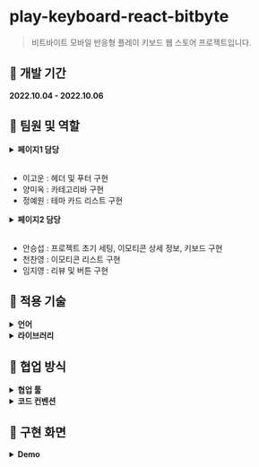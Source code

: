 # play-keyboard-react-bitbyte

> 비트바이트 모바일 반응형 플레이 키보드 웹 스토어 프로젝트입니다.

## 🚀 개발 기간

**2022.10.04 - 2022.10.06**

## 🚀 팀원 및 역할

<details>
<summary><b>페이지1 담당</b></summary>
<div markdown="1">
<br>

![](docs/role1.png)

</div>
</details>
<br>

- 이고운 : 헤더 및 푸터 구현
- 양미옥 : 카테고리바 구현
- 정예원 : 테마 카드 리스트 구현

<details>
<summary><b>페이지2 담당</b></summary>
<div markdown="1">
<br>

![](docs/role2.png)

</div>
</details>
<br>

- 안승섭 : 프로젝트 초기 세팅, 이모티콘 상세 정보, 키보드 구현
- 천찬영 : 이모티콘 리스트 구현
- 임지영 : 리뷰 및 버튼 구현

## 🚀 적용 기술

<details>
<summary><b>언어</b></summary>
<div markdown="1">
<br>

- Javascript
- React js

</div>
</details>

<details>
<summary><b>라이브러리</b></summary>
<div markdown="1">
<br>

- sass
- styled-components
- styled-reset
- react-icons
- react-router-dom
- react-modal-sheet
- framer-motion
- react-simple-keyboard
- mole-virtual-keyboard

</div>
</details>

## 🚀 협업 방식

<details>
<summary><b>협업 툴</b></summary>
<div markdown="1">
<br>

- zep
- slack
- [notion](https://wecode.notion.site/4-625b7c21d7b949e98c49ee947c470266)

</div>
</details>

<details>
<summary><b>코드 컨벤션</b></summary>
<div markdown="1">
<br>

1. 버전: Node.js 16.16.0
2. Styled-Components, SCSS 혼합해서 사용
3. 클래스명은 언더바 형식으로 통일
4. fetch를 이용한 API 통신
5. 파일 확장자는 모두 js로 통일
6. 에셋은 src/Assets 하위에 배치
7. Git-flow

> 💡 반응형의 경우 [Screen Sizes](https://screensiz.es/) 사이트를 참고하여 최소 태블릿 가로 사이즈인 600을 기준으로 잡았습니다. 가로 사이즈가 600 미만인 경우 모두 모바일이라 판단하였고, 600 이상인 경우 태블릿이라 판단하여 전체적인 크기를 키울 수 있도록 작업했습니다.

</div>
</details>

## 🚀 구현 화면

<details>
<summary><b>Demo</b></summary>
<div markdown="1">
<br>

[배포주소](https://maketheworldwise.github.io/play-keyboard-react-bitbyte/)

![](docs/result1.gif)
![](docs/result2.gif)

</div>
</details>
